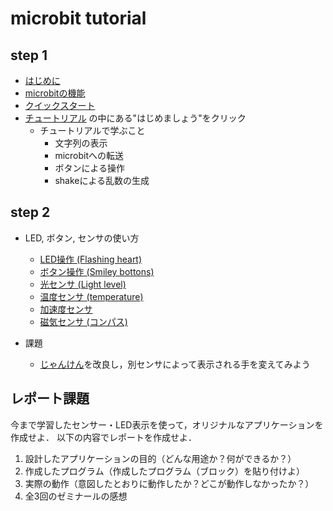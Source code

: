 # microbit tutorial

## step 1

- [はじめに](http://microbit.org/ja/guide/)
- [microbitの機能](http://microbit.org/ja/guide/features/)
- [クイックスタート](http://microbit.org/ja/guide/quick/)
- [チュートリアル](https://makecode.microbit.org/) の中にある"はじめましょう"をクリック
    - チュートリアルで学ぶこと
        - 文字列の表示
        - microbitへの転送
        - ボタンによる操作
        - shakeによる乱数の生成


## step 2

- LED, ボタン, センサの使い方
    - [LED操作 (Flashing heart)](https://makecode.microbit.org/projects/flashing-heart)
    - [ボタン操作 (Smiley bottons)](https://makecode.microbit.org/projects/smiley-buttons)
    - [光センサ (Light level)](https://makecode.microbit.org/reference/input/light-level)
    - [温度センサ (temperature)](https://makecode.microbit.org/reference/input/temperature)
    - [加速度センサ](https://makecode.microbit.org/reference/input/acceleration)
    - [磁気センサ (コンパス)](https://makecode.microbit.org/reference/input/compass-heading)

- 課題
    - [じゃんけん](https://makecode.microbit.org/projects/rock-paper-scissors/code)を改良し，別センサによって表示される手を変えてみよう


## レポート課題

今まで学習したセンサー・LED表示を使って，オリジナルなアプリケーションを作成せよ．
以下の内容でレポートを作成せよ．

1. 設計したアプリケーションの目的（どんな用途か？何ができるか？）
2. 作成したプログラム（作成したプログラム（ブロック）を貼り付けよ）
3. 実際の動作（意図したとおりに動作したか？どこが動作しなかったか？）
4. 全3回のゼミナールの感想

